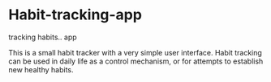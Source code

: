# Habit-tracking-app
tracking habits.. app

This is a small habit tracker with a very simple user interface. Habit tracking can be used in daily life as a control mechanism, or for attempts to establish new healthy habits.
 
